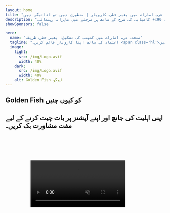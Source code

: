 ```yaml
---
layout: home
title: "متحدہ عرب امارات میں بغیر خطرہ کاروبار | منظوری نہیں تو ادائیگی نہیں"
description: "انقلابی متحدہ عرب امارات کمپنی فارمیشن ماڈل: آپ صرف کامیابی کے بعد ادائیگی کرتے ہیں۔ 90٪+ کامیابی کی شرح کے ساتھ ہر مرحلے میں ماہرانہ رہنمائی۔"
showSponsors: false

hero:
  name: "متحدہ عرب امارات میں کمپنی کی تشکیل: بغیر خطرہ طریقہ"
  tagline: "اعتماد کے ساتھ اپنا کاروبار قائم کریں۔ <span class='hl'>منظوری تک کوئی ایجنٹ فیس نہیں</span>۔ ماہرانہ رہنمائی کی ضمانت۔"
  image:
    light:
      src: /img/Logo.avif
      width: 40%
    dark:
      src: /img/Logo.avif
      width: 40%
    alt: Golden Fish لوگو
---
```


<FeatureBlock :card="{
  title: 'متحدہ عرب امارات کے کاروبار کے فوائد',
  details: 'متحدہ عرب امارات بین الاقوامی کاروباری افراد اور سرمایہ کاروں کے لیے سازگار کاروباری ماحول کی پیشکش کرتا ہے۔ \n\n* کم ٹیکس شرح: صرف 9٪ کارپوریٹ ٹیکس اور 5٪ VAT، ذاتی آمدنی پر کوئی ٹیکس نہیں\n* 100٪ غیر ملکی ملکیت: مقامی شراکت داروں کے بغیر اپنی کمپنی پر مکمل کنٹرول\n* کرنسی کنٹرول نہیں: بلا روک ٹوک منافع کی واپسی اور کرنسی کی تبدیلی',
  link: '/uae-business/company-registration/benefits-problems#benefits-of-doing-business-in-the-uae',
  src: {
    light: '/img/iStock-2051326997.avif',
    dark: '/img/iStock-1448478309.jpg',
    width: '100%'
  },
  inversion: false
}" />

<FeatureBlock :card="{
  title: 'غور کرنے کے لیے چیلنجز',
  details: 'متحدہ عرب امارات کے متعدد فوائد کے باوجود، کاروبار قائم کرتے وقت ممکنہ چیلنجز سے آگاہ رہنا چاہیے۔ \n\n* پیچیدہ ریگولیٹری ماحول: مختلف امارات اور Free Zones میں مختلف قوانین\n* اقتصادی جوہر کی ضروریات: کچھ سرگرمیوں کے لیے مقامی عملہ اور دفتر کی جگہ درکار\n* ابتدائی اخراجات زیادہ: رجسٹریشن فیس، دستاویزات، اور لازمی دفتر کا کرایہ',
  link: '/uae-business/company-registration/benefits-problems#disadvantages-of-doing-business-in-the-uae',
  src: {
    light: '/img/iStock-1299393716.avif',
    dark: '/img/iStock-2149731304.avif',
    width: '100%'
  },
  inversion: true
}" />

<FeatureBlock :card="{
  title: 'کمپنی سیٹ اپ گائیڈ',
  details: 'Free Zone, Offshore, Mainland, Branch میں کمپنیاں قائم کرنے کی مکمل گائیڈ۔ \n\n* Free Zones اور Mainland میں 100٪ غیر ملکی ملکیت دستیاب\n* کم ٹیکس شرح - صرف 9٪ کارپوریٹ ٹیکس\n* کرنسی کنٹرول نہیں - آسان سرمایہ کی واپسی',
  link: '../../company-registration/overview',
  src: {
    light: '/video/iStock-1204982076.mp4',
    dark: '/video/iStock-1269162753.mp4',
    width: '100%'
  },
  inversion: false
}" />

<FeatureCards :features="[
  {
    title: 'بینک اکاؤنٹ کھولنا',
    details: 'متحدہ عرب امارات کے قابل اعتماد بینکوں کے ساتھ آسانی سے کاروباری یا ذاتی **بینک اکاؤنٹس** کھولیں۔',
    items: [
      'سرکاری منظوریوں کے لیے مکمل PRO خدمات',
      'مکمل بینکنگ پیکج سیٹ اپ',
      '96٪ کامیابی کی شرح'
    ],
    linkText: 'مزید پڑھیں',
    link: '/uae-business/offer/banking/',
    icon: {
      light: '/img/iStock-2153786564.avif',
      dark: '/img/iStock-2166793628.avif',
      alt: 'بینکنگ خدمات'
    }
  },
  {
    title: 'Golden Visa اور رہائش',
    details: 'آسان درخواست کے عمل کے ساتھ طویل مدتی رہائش کے لیے متحدہ عرب امارات کا **Golden Visa** حاصل کریں۔',
    items: [
      '**ہر 6 ماہ بعد متحدہ عرب امارات میں داخل ہونے کی ضرورت نہیں**',
      'اہلیت کی شرائط برقرار رکھنے پر 10 سال کی مدت کے ساتھ تجدید کا اختیار',
      '92٪ کامیابی کی شرح'
    ],
    linkText: 'مزید پڑھیں',
    link: '/uae-business/offer/golden-visa/',
    icon: {
      light: '/img/iStock-1312241253.avif',
      dark: '/img/ILONMASKID.webp',
      alt: 'ویزا خدمات'
    }
  },
  {
    title: 'ہماری مزید کارپوریٹ خدمات دریافت کریں',
    details: '',
    items: [],
    linkText: 'مزید پڑھیں',
    link: '../../company-registration/insights/incorporation-steps',
    icon: {
      light: '/img/iStock-473502112.avif',
      dark: '/img/iStock-1160827423.avif',
      alt: 'مزید خدمات'
    }
  }
]" />

## Golden Fish کو کیوں چنیں

<BenefitsList :features="[
  {
    icon: '🏢',
    title: 'مقامی UAE مہارت',
    text: 'دبئی میں وقف شدہ ماہرین عمل کے ہر مرحلے میں ماہرانہ رہنمائی فراہم کرتے ہیں۔'
  },
  {
    icon: '📊',
    title: 'ثابت شدہ کامیابی کی شرح',
    text: 'ہماری پریمیم پروسیسنگ کے ذریعے سینکڑوں ویزا، بینک اکاؤنٹس، اور کمپنی رجسٹریشنز کے ساتھ 90% سے زیادہ منظوری کی شرح۔[Test](https://imind-meetgenius.vercel.app/)'
  },
  {
    icon: '💸',
    title: '**کامیابی پر مبنی فیس**',
    text: '[منظوری کے بعد ہی ادائیگی کریں](/uae-business/benefits/success-based-fees)۔ کوئی چھپی ہوئی لاگت نہیں، مکمل شفافیت۔'
  },
]" />

## اپنی اہلیت کی جانچ اور اپنے آپشنز پر بات چیت کرنے کے لیے مفت مشاورت بک کریں۔

<video  autoplay muted playsinline style="padding: 80px" >
  <source src="/img/iStock-2185906461.mp4" type="video/mp4">
</video>

<ContactFormModal 
  formName="Golden Visa [offer]" 
  buttonText="مفت مشاورت حاصل کریں" 
  categoryLabel="درکار معاونت کی سطح: *" 
  categoryPlaceholderText="اپنی معاونت کی سطح منتخب کریں"
  messageLabel="اپنی مشاورت کی تیاری میں ہماری مدد کریں (تجویز کردہ)"
  messagePlaceholderText="اپنی ترجیحات، خاندان کے افراد، ٹائم لائن، یا کسی خاص سوالات کے بارے میں ہمیں بتائیں"
  :services="[
  'بنیادی — صرف ضروری دستاویزات اور مشاورت',
  'معیاری — مکمل دستاویزات اور اہم مراحل میں رہنمائی',
  'جامع — آپ کی کم سے کم شمولیت کے ساتھ مکمل سروس پروسس مینجمنٹ',
  'حسب ضرورت — مخصوص تفصیلات اور خصوصی تقاضوں پر بات چیت کی ضرورت',
  ]"/>

<!-- <ImageGrid :images="[
  { src: '/img/ILONMASKID.webp', href: './immigration.md', alt: 'متحدہ عرب امارات امیگریشن' },
  { src: '/img/ILONMASKID.webp', href: './immigration.md', alt: 'متحدہ عرب امارات امیگریشن' },
]"/> -->